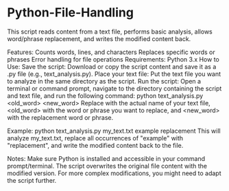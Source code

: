 # Python-File-Handling
This script reads content from a text file, performs basic analysis, allows word/phrase replacement, and writes the modified content back.

Features:
Counts words, lines, and characters
Replaces specific words or phrases
Error handling for file operations
Requirements:
Python 3.x
How to Use:
Save the script: Download or copy the script content and save it as a .py file (e.g., text_analysis.py).
Place your text file: Put the text file you want to analyze in the same directory as the script.
Run the script: Open a terminal or command prompt, navigate to the directory containing the script and text file, and run the following command:
python text_analysis.py <filename> <old_word> <new_word>
Replace <filename> with the actual name of your text file, <old_word> with the word or phrase you want to replace, and <new_word> with the replacement word or phrase.

Example:
python text_analysis.py my_text.txt example replacement
This will analyze my_text.txt, replace all occurrences of "example" with "replacement", and write the modified content back to the file.

Notes:
Make sure Python is installed and accessible in your command prompt/terminal.
The script overwrites the original file content with the modified version.
For more complex modifications, you might need to adapt the script further.
